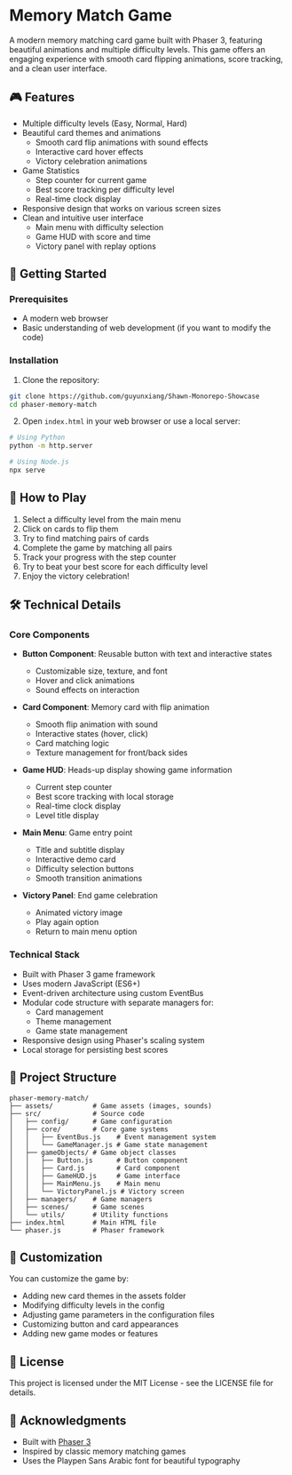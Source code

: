 # Memory Match Game

A modern memory matching card game built with Phaser 3, featuring beautiful animations and multiple difficulty levels. This game offers an engaging experience with smooth card flipping animations, score tracking, and a clean user interface.

## 🎮 Features

- Multiple difficulty levels (Easy, Normal, Hard)
- Beautiful card themes and animations
  - Smooth card flip animations with sound effects
  - Interactive card hover effects
  - Victory celebration animations
- Game Statistics
  - Step counter for current game
  - Best score tracking per difficulty level
  - Real-time clock display
- Responsive design that works on various screen sizes
- Clean and intuitive user interface
  - Main menu with difficulty selection
  - Game HUD with score and time
  - Victory panel with replay options

## 🚀 Getting Started

### Prerequisites

- A modern web browser
- Basic understanding of web development (if you want to modify the code)

### Installation

1. Clone the repository:
```bash
git clone https://github.com/guyunxiang/Shawn-Monorepo-Showcase
cd phaser-memory-match
```

2. Open `index.html` in your web browser or use a local server:
```bash
# Using Python
python -m http.server

# Using Node.js
npx serve
```

## 🎯 How to Play

1. Select a difficulty level from the main menu
2. Click on cards to flip them
3. Try to find matching pairs of cards
4. Complete the game by matching all pairs
5. Track your progress with the step counter
6. Try to beat your best score for each difficulty level
7. Enjoy the victory celebration!

## 🛠️ Technical Details

### Core Components

- **Button Component**: Reusable button with text and interactive states
  - Customizable size, texture, and font
  - Hover and click animations
  - Sound effects on interaction

- **Card Component**: Memory card with flip animation
  - Smooth flip animation with sound
  - Interactive states (hover, click)
  - Card matching logic
  - Texture management for front/back sides

- **Game HUD**: Heads-up display showing game information
  - Current step counter
  - Best score tracking with local storage
  - Real-time clock display
  - Level title display

- **Main Menu**: Game entry point
  - Title and subtitle display
  - Interactive demo card
  - Difficulty selection buttons
  - Smooth transition animations

- **Victory Panel**: End game celebration
  - Animated victory image
  - Play again option
  - Return to main menu option

### Technical Stack

- Built with Phaser 3 game framework
- Uses modern JavaScript (ES6+)
- Event-driven architecture using custom EventBus
- Modular code structure with separate managers for:
  - Card management
  - Theme management
  - Game state management
- Responsive design using Phaser's scaling system
- Local storage for persisting best scores

## 📁 Project Structure

```
phaser-memory-match/
├── assets/          # Game assets (images, sounds)
├── src/             # Source code
│   ├── config/      # Game configuration
│   ├── core/        # Core game systems
│   │   ├── EventBus.js    # Event management system
│   │   └── GameManager.js # Game state management
│   ├── gameObjects/ # Game object classes
│   │   ├── Button.js      # Button component
│   │   ├── Card.js        # Card component
│   │   ├── GameHUD.js     # Game interface
│   │   ├── MainMenu.js    # Main menu
│   │   └── VictoryPanel.js # Victory screen
│   ├── managers/    # Game managers
│   ├── scenes/      # Game scenes
│   └── utils/       # Utility functions
├── index.html       # Main HTML file
└── phaser.js        # Phaser framework
```

## 🎨 Customization

You can customize the game by:
- Adding new card themes in the assets folder
- Modifying difficulty levels in the config
- Adjusting game parameters in the configuration files
- Customizing button and card appearances
- Adding new game modes or features

## 📝 License

This project is licensed under the MIT License - see the LICENSE file for details.

## 🙏 Acknowledgments

- Built with [Phaser 3](https://phaser.io/phaser3)
- Inspired by classic memory matching games
- Uses the Playpen Sans Arabic font for beautiful typography
